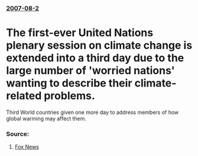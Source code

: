 ### [2007-08-2](/news/2007/08/2/index.md)

#  The first-ever United Nations plenary session on climate change is extended into a third day due to the large number of 'worried nations' wanting to describe their climate-related problems. 

Third World countries given one more day to address members of how global warming may affect them.


### Source:

1. [Fox News](http://www.foxnews.com/story/0,2933,292008,00.html)
